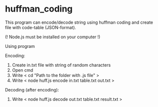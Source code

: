 # huffman_coding

This program can encode/decode string using huffman coding and create file with code-table (JSON-format).

(! Node.js must be installed on your computer !)

Using program

Encoding:
1) Create in.txt file with string of random characters
2) Open cmd
3) Write < cd "Path to the folder with .js file" >
4) Write < node huff.js encode in.txt table.txt out.txt >


Decoding (after encoding):
1) Write < node huff.js decode out.txt table.txt result.txt >


